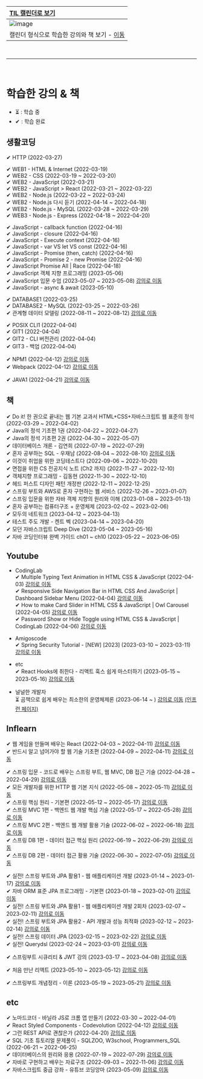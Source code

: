 |[TIL 캘린더로 보기](https://physickskim.github.io/TIL-Calendar/)|
|:---|
|![image](https://user-images.githubusercontent.com/101965836/236668226-42a0ac54-bc70-4acf-a982-ff541c3b3252.png)|
|캘린더 형식으로 학습한 강의와 책 보기 - [이동](https://physickskim.github.io/TIL-Calendar/)|  
 
<br>  

---

<br>  

# 학습한 강의 & 책   
  
- ⏳ : 학습 중
- ✔ : 학습 완료
  
## 생활코딩

<area>✔ HTTP (2022-03-27)</area>

<area>✔ WEB1 - HTML & Internet (2022-03-19)</area>    
<area>✔ WEB2 - CSS (2022-03-19 ~ 2022-03-20)</area>   
<area>✔ WEB2 - JavaScript (2022-03-21)</area>    
<area>✔ WEB2 - JavaScript > React (2022-03-21 ~ 2022-03-22)</area>   
<area>✔ WEB2 - Node.js (2022-03-22 ~ 2022-03-24)</area>    
<area>✔ WEB2 - Node.js 다시 듣기 (2022-04-14 ~ 2022-04-18)</area>    
<area>✔ WEB2 - Node.js - MySQL (2022-03-28 ~ 2022-03-29)</area>  
<area>✔ WEB3 - Node.js - Express (2022-04-18 ~ 2022-04-20)</area>  
  
<area>✔ JavaScript - callback function (2022-04-16)</area>  
<area>✔ JavaScript - closure (2022-04-16)</area>  
<area>✔ JavaScript - Execute context (2022-04-16)</area>  
<area>✔ JavaScript - var VS let VS const (2022-04-16)</area>   
<area>✔ JavaScript - Promise (then, catch) (2022-04-16)</area>   
<area>✔ JavaScript - Promise 2 - new Promise (2022-04-16)</area>   
<area>✔ JavaScript Promise All | Race (2022-04-18)</area>  
<area>✔ JavaScript 객체 지향 프로그래밍 (2023-05-06)</area>  
<area>✔ JavaScript 입문 수업 (2023-05-07 ~ 2023-05-08)</area> [강의로 이동](https://www.youtube.com/playlist?list=PLuHgQVnccGMA4uSig3hCjl7wTDeyIeZVU)  
<area>✔ JavaScript - async & await (2023-05-10)</area>  
   
<area>✔ DATABASE1 (2022-03-25)</area>  
<area>✔ DATABASE2 - MySQL (2022-03-25 ~ 2022-03-26)</area>  
<area>✔ 관계형 데이터 모델링 (2022-08-11 ~ 2022-08-12)</area> [강의로 이동](https://www.youtube.com/playlist?list=PLuHgQVnccGMDF6rHsY9qMuJMd295Yk4sa)  
  
<area>✔ POSIX CLI1 (2022-04-04)</area>  
<area>✔ GIT1 (2022-04-04)</area>  
<area>✔ GIT2 - CLI 버전관리 (2022-04-04)</area>  
<area>✔ GIT3 - 백업 (2022-04-04)</area>  
  
<area>✔ NPM1 (2022-04-12)</area> [강의로 이동](https://opentutorials.org/module/4044)    
<area>✔ Webpack (2022-04-12)</area> [강의로 이동](https://opentutorials.org/module/4566)         
  
<area>✔ JAVA1 (2022-04-21)</area> [강의로 이동](https://opentutorials.org/module/4294)
  
## 책

<area>✔ Do it! 한 권으로 끝내는 웹 기본 교과서 HTML+CSS+자바스크립트 웹 표준의 정석 (2022-03-29 ~ 2022-04-02)</area>  
<area>✔ Java의 정석 기초편 1권 (2022-04-22 ~ 2022-04-27)</area>  
<area>✔ Java의 정석 기초편 2권 (2022-04-30 ~ 2022-05-07)</area>  
<area>✔ 데이터베이스 개론 - 김연희 (2022-07-19 ~ 2022-07-29)</area>  
<area>✔ 혼자 공부하는 SQL - 우재남 (2022-08-04 ~ 2022-08-10)</area> [강의로 이동](https://www.youtube.com/playlist?list=PLVsNizTWUw7GCfy5RH27cQL5MeKYnl8Pm)   
<area>✔ 이것이 취업을 위한 코딩테스트다 (2022-09-06 ~ 2022-10-20)</area>  
<area>✔ 면접을 위한 CS 전공지식 노트 (Ch2 까지) (2022-11-27 ~ 2022-12-10)</area>  
<area>✔ 객체지향 프로그래밍 - 김동현 (2022-11-30 ~ 2022-12-10)</area>  
<area>✔ 헤드 퍼스트 디자인 패턴 개정판 (2022-12-11 ~ 2022-12-25)</area>  
<area>✔ 스프링 부트와 AWS로 혼자 구현하는 웹 서비스 (2022-12-26 ~ 2023-01-07)</area>   
<area>✔ 스프링 입문을 위한 자바 객체 지향의 원리와 이해 (2023-01-08 ~ 2023-01-13)</area>    
<area>✔ 혼자 공부하는 컴퓨터구조 + 운영체제 (2023-02-02 ~ 2023-02-06)</area>   
<area>✔ 모두의 네트워크 (2023-04-12 ~ 2023-04-13)</area>   
<area>✔ 테스트 주도 개발 - 켄트 벡 (2023-04-14 ~ 2023-04-20)</area>   
<area>✔ 모던 자바스크립트 Deep Dive (2023-05-04 ~ 2023-05-16)</area>   
<area>✔ 자바 코딩인터뷰 완벽 가이드 ch01 ~ ch10 (2023-05-22 ~ 2023-06-05)</area>   
   
## Youtube  
- CodingLab  
<area>✔ Multiple Typing Text Animation in HTML CSS & JavaScript (2022-04-03)</area> [강의로 이동](https://www.youtube.com/watch?v=nxoHR9lltK0&list=PLImJ3umGjxdAuARwziklrT2QEELizOMtr&index=31)  
<area>✔ Responsive Side Navigation Bar in HTML CSS And JavaScript | Dashboard Sidebar Menu (2022-04-04)</area> [강의로 이동](https://www.youtube.com/watch?v=wEfaoAa99XY)   
<area>✔ How to make Card Slider in HTML CSS & JavaScript | Owl Carousel (2022-04-05)</area> [강의로 이동](https://www.youtube.com/watch?v=BKKcGb80MOs)   
<area>✔ Password Show or Hide Toggle using HTML CSS & JavaScript | CodingLab (2022-04-06)</area> [강의로 이동](https://www.youtube.com/watch?v=aIff0nalld0)    
  
- Amigoscode  
<area>✔ Spring Security Tutorial - [NEW] [2023] (2023-03-10 ~ 2023-03-11)</area> [강의로 이동](https://www.youtube.com/watch?v=b9O9NI-RJ3o)   
  
- etc  
<area>✔ React Hooks에 취한다 - 리액트 훅스 쉽게 마스터하기 (2023-05-15 ~ 2023-05-16)</area> [강의로 이동](https://www.youtube.com/playlist?list=PLZ5oZ2KmQEYjwhSxjB_74PoU6pmFzgVMO)  
  
- 널널한 개발자  
<area>⏳ 곰책으로 쉽게 배우는 최소한의 운영체제론 (2023-06-14 ~ )</area> [강의로 이동](https://www.youtube.com/watch?v=nJ_lP8Iw05Y&list=PLXvgR_grOs1DGFOeD792kHlRml0PhCe9l&index=3) [(인프런 페이지)](https://www.inflearn.com/course/%EA%B3%B0%EC%B1%85-%EC%89%BD%EA%B2%8C-%EB%B0%B0%EC%9A%B0%EB%8A%94-%EC%9A%B4%EC%98%81%EC%B2%B4%EC%A0%9C)   
  
  
## Inflearn 
<area>✔ 웹 게임을 만들며 배우는 React (2022-04-03 ~ 2022-04-11)</area> [강의로 이동](https://www.inflearn.com/course/web-game-react)  
<area>✔ 반드시 알고 넘어가야 할 웹 기술 기초편 (2022-04-09 ~ 2022-04-11)</area> [강의로 이동](https://www.inflearn.com/course/%EC%9B%B9-%EA%B8%B0%EC%88%A0-%EA%B8%B0%EC%B4%88)   
  
<area>✔ 스프링 입문 - 코드로 배우는 스프링 부트, 웹 MVC, DB 접근 기술 (2022-04-28 ~ 2022-04-29)</area> [강의로 이동](https://www.inflearn.com/course/%EC%8A%A4%ED%94%84%EB%A7%81-%EC%9E%85%EB%AC%B8-%EC%8A%A4%ED%94%84%EB%A7%81%EB%B6%80%ED%8A%B8)   
<area>✔ 모든 개발자를 위한 HTTP 웹 기본 지식 (2022-05-08 ~ 2022-05-11)</area> [강의로 이동](https://www.inflearn.com/course/http-%EC%9B%B9-%EB%84%A4%ED%8A%B8%EC%9B%8C%ED%81%AC)  
<area>✔ 스프링 핵심 원리 - 기본편 (2022-05-12 ~ 2022-05-17)</area> [강의로 이동](https://www.inflearn.com/course/%EC%8A%A4%ED%94%84%EB%A7%81-%ED%95%B5%EC%8B%AC-%EC%9B%90%EB%A6%AC-%EA%B8%B0%EB%B3%B8%ED%8E%B8)   
<area>✔ 스프링 MVC 1편 - 백엔드 웹 개발 핵심 기술 (2022-05-17 ~ 2022-05-28)</area> [강의로 이동](https://www.inflearn.com/course/%EC%8A%A4%ED%94%84%EB%A7%81-mvc-1)   
<area>✔ 스프링 MVC 2편 - 백엔드 웹 개발 활용 기술 (2022-06-02 ~ 2022-06-18)</area> [강의로 이동](https://www.inflearn.com/course/%EC%8A%A4%ED%94%84%EB%A7%81-mvc-2)  
<area>✔ 스프링 DB 1편 - 데이터 접근 핵심 원리 (2022-06-19 ~ 2022-06-29)</area> [강의로 이동](https://www.inflearn.com/course/%EC%8A%A4%ED%94%84%EB%A7%81-db-1)   
<area>✔ 스프링 DB 2편 - 데이터 접근 활용 기술 (2022-06-30 ~ 2022-07-05)</area> [강의로 이동](https://www.inflearn.com/course/%EC%8A%A4%ED%94%84%EB%A7%81-db-2)  
    
<area>✔ 실전! 스프링 부트와 JPA 활용1 - 웹 애플리케이션 개발 (2023-01-14 ~ 2023-01-17)</area> [강의로 이동](https://www.inflearn.com/course/%EC%8A%A4%ED%94%84%EB%A7%81%EB%B6%80%ED%8A%B8-JPA-%ED%99%9C%EC%9A%A9-1)  
<area>✔ 자바 ORM 표준 JPA 프로그래밍 - 기본편 (2023-01-18 ~ 2023-02-01)</area> [강의로 이동](https://www.inflearn.com/course/ORM-JPA-Basic/dashboard)  
<area>✔ 실전! 스프링 부트와 JPA 활용1 - 웹 애플리케이션 개발 2회차 (2023-02-07 ~ 2023-02-11)</area> [강의로 이동](https://www.inflearn.com/course/%EC%8A%A4%ED%94%84%EB%A7%81%EB%B6%80%ED%8A%B8-JPA-%ED%99%9C%EC%9A%A9-1)    
<area>✔ 실전! 스프링 부트와 JPA 활용2 - API 개발과 성능 최적화 (2023-02-12 ~ 2023-02-14)</area> [강의로 이동](https://www.inflearn.com/course/%EC%8A%A4%ED%94%84%EB%A7%81%EB%B6%80%ED%8A%B8-JPA-API%EA%B0%9C%EB%B0%9C-%EC%84%B1%EB%8A%A5%EC%B5%9C%EC%A0%81%ED%99%94/dashboard)   
<area>✔ 실전! 스프링 데이터 JPA (2023-02-15 ~ 2023-02-22)</area> [강의로 이동](https://www.inflearn.com/course/%EC%8A%A4%ED%94%84%EB%A7%81-%EB%8D%B0%EC%9D%B4%ED%84%B0-JPA-%EC%8B%A4%EC%A0%84/dashboard)   
<area>✔ 실전! Querydsl (2023-02-24 ~ 2023-03-01)</area> [강의로 이동](https://www.inflearn.com/course/querydsl-%EC%8B%A4%EC%A0%84/dashboard)   
   
<area>✔ 스프링부트 시큐리티 & JWT 강의 (2023-03-17 ~ 2023-04-08)</area> [강의로 이동](https://www.inflearn.com/course/%EC%8A%A4%ED%94%84%EB%A7%81%EB%B6%80%ED%8A%B8-%EC%8B%9C%ED%81%90%EB%A6%AC%ED%8B%B0)   
  
<area>✔ 처음 만난 리액트 (2023-05-10 ~ 2023-05-12)</area> [강의로 이동](https://www.inflearn.com/course/%EC%B2%98%EC%9D%8C-%EB%A7%8C%EB%82%9C-%EB%A6%AC%EC%95%A1%ED%8A%B8)      
  
<area>✔ 스프링부트 개념정리 - 이론 (2023-05-19 ~ 2023-05-21)</area> [강의로 이동](https://www.inflearn.com/course/%EC%8A%A4%ED%94%84%EB%A7%81%EB%B6%80%ED%8A%B8-%EA%B0%9C%EB%85%90%EC%A0%95%EB%A6%AC/dashboard)    
   
## etc
<area>✔ 노마드코더 - 바닐라 JS로 크롬 앱 만들기 (2022-03-30 ~ 2022-04-01)</area>   
<area>✔ React Styled Components - Codevolution (2022-04-12)</area> [강의로 이동](https://www.youtube.com/playlist?list=PLC3y8-rFHvwgu-G08-7ovbN9EyhF_cltM)  
<area>✔ 그런 REST API로 괜찮은가 (2022-04-20)</area> [강의로 이동](https://www.youtube.com/watch?v=RP_f5dMoHFc)  
<area>✔ SQL 기초 튜토리얼 문제풀이 - SQLZOO, W3school, Programmers_SQL (2022-06-21 ~ 2022-06-25)</area>  
<area>✔ 데이터베이스의 원리와 응용 (2022-07-19 ~ 2022-07-29)</area> [강의로 이동](http://www.kocw.net/home/search/kemView.do?kemId=1163794)   
<area>✔ 자바로 구현하고 배우는 자료구조 (2022-09-03 ~ 2022-11-06)</area> [강의로 이동](https://www.boostcourse.org/cs204/joinLectures/145114)  
<area>✔ 자바스크립트 중급 강좌 - 유튜브 코딩앙마 (2023-05-09)</area> [강의로 이동](https://www.youtube.com/watch?v=4_WLS9Lj6n4)  
